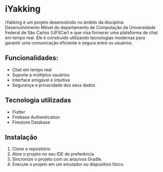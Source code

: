 # iYakking

iYakking é um projeto desenvolvido no âmbito da disciplina Desenvolvimento Móvel do departamento de Computação da Universidade Federal de São Carlos (UFSCar) e que visa fornecer uma plataforma de chat em tempo real. Ele é construído utilizando tecnologias modernas para garantir uma comunicação eficiente e segura entre os usuários.

## Funcionalidades:

- Chat em tempo real
- Suporte a múltiplos usuários
- Interface amigável e intuitiva
- Segurança e privacidade dos seus dados


## Tecnologia utilizadas

- Flutter
- Firebase Authentication
- Firestore Database

## Instalação

1. Clone o repositório
2. Abre o projeto no seu IDE de preferência
3. Sincronize o projeto com os arquivos Gradle.
4. Execute o projeto em um emulador ou dispositivo físico.